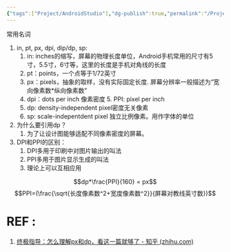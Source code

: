```yaml
---
{"tags":["Project/AndroidStudio"],"dg-publish":true,"permalink":"/Project/AndroidStudio/px和dp转换/","dgPassFrontmatter":true}
---
```


常用名词
1. in, pt, px, dpi, dip/dp, sp:
	1. in: inches的缩写，屏幕的物理长度单位，Android手机常用的尺寸有5寸，5.5寸，6寸等，这里的长度是手机对角线的长度
	2. pt：points，一个点等于1/72英寸
	3. px：pixels，抽象的取样，没有实际固定长度. 屏幕分辨率一般描述为“宽向像素数*纵向像素数”
	4. dpi：dots per inch  像素密度 
		5. PPI: pixel per inch 
	5. dp: density-independent pixel密度无关像素
	6. sp: scale-indepentdent pixel 独立比例像素。用作字体的单位
2. 为什么要引用dp？
	1. 为了让设计图能够适配不同像素密度的屏幕。
3. DPI和PPI的区别：
	1. DPI多用于印刷中对图片输出的叫法
	2. PPI多用于图片显示生成的叫法
	3. 理论上可以互相应用


$$dp*\frac{PPI}{160} = px$$	$$PPI=(\frac{\sqrt{长度像素数^2+宽度像素数^2}}{屏幕对教线英寸数})$$


# REF :
1. [终极指导：怎么理解px和dp，看这一篇就够了 - 知乎 (zhihu.com)](https://zhuanlan.zhihu.com/p/34831282)